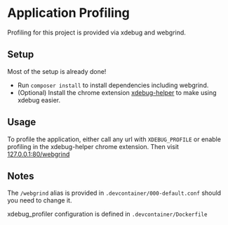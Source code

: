 Application Profiling
===

Profiling for this project is provided via xdebug and webgrind.

## Setup

Most of the setup is already done!

* Run `composer install` to install dependencies including webgrind.
* (Optional) Install the chrome extension [xdebug-helper](https://chrome.google.com/webstore/detail/xdebug-helper/eadndfjplgieldjbigjakmdgkmoaaaoc) to make using xdebug easier.

## Usage

To profile the application, either call any url with `XDEBUG_PROFILE` or enable profiling in the xdebug-helper chrome extension. Then visit [127.0.0.1:80/webgrind]()

## Notes

The `/webgrind` alias is provided in  `.devcontainer/000-default.conf` should you need to change it.

xdebug_profiler configuration is defined in `.devcontainer/Dockerfile`


